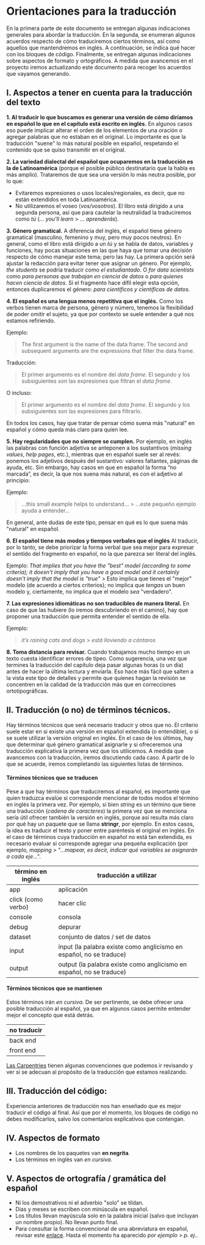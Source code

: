 # Orientaciones para la traducción

En la primera parte de este documento se entregan algunas indicaciones generales para abordar la traducción. En la segunda, se enumeran algunos acuerdos respecto de cómo traduciremos ciertos términos, así como aquellos que mantendremos en inglés. A continuación, se indica qué hacer con los bloques de código. Finalmente, se entregan algunas indicaciones sobre aspectos de formato y ortográficos. 
A medida que avancemos en el proyecto iremos actualizando este documento para recoger los acuerdos que vayamos generando.

## I. Aspectos a tener en cuenta para la traducción del texto

__1. Al traducir lo que buscamos es generar una versión de cómo diríamos en español lo que en el capítulo está escrito en inglés.__ En algunos casos eso puede implicar alterar el orden de los elementos de una oración o agregar palabras que no estaban en el original. Lo importante es que la traducción "suene" lo más natural posible en español, respetando el contenido que se quiso transmitir en el original.

__2. La variedad dialectal del español que ocuparemos en la traducción es la de Latinoamérica__ (porque el posible público destinatario que la habla es más amplio). Trataremos de que sea una versión lo más neutra posible, por lo que:

* Evitaremos expresiones o usos locales/regionales, es decir, que no están extendidos en toda Latinoamérica.
* No utilizaremos el voseo (_vos/vosotros_). El libro está dirigido a una segunda persona, así que para cautelar la neutralidad la traduciremos como _tú_ (... _you'll learn_ > ... _aprenderás_).

__3. Género gramatical.__ A diferencia del inglés, el español tiene género gramatical (masculino, femenino y muy, pero muy pocos neutros). En general, como el libro está dirigido a un _tú_ y se habla de datos, variables y funciones, hay pocas situaciones en las que haya que tomar una decisión respecto de cómo manejar este tema; pero las hay. La primera opción será ajustar la redacción para evitar tener que asignar un género. Por ejemplo, _the students_ se podría traducir como _el estudiantado_. O _for data scientists_ como _para personas que trabajan en ciencia de datos_ o _para quienes hacen ciencia de datos_. Si el fragmento hace dífil elegir esta opción, entonces duplicaremos el género: _para científicos y científicas de datos_. 

__4. El español es una lengua menos repetitiva que el inglés.__ Como los verbos tienen marca de persona, género y número, tenemos la flexibilidad de poder omitir el sujeto, ya que por contexto se suele entender a qué nos estamos refiriendo.

Ejemplo:
> The first argument is the name of the data frame. The second and subsequent arguments are the expressions that filter the data frame.

Traducción:
> El primer argumento es el nombre del _data frame_. El segundo y los subsiguientes son las expresiones que filtran el _data frame_.

O incluso:
> El primer argumento es el nombre del _data frame_. El segundo y los subsiguientes son las expresiones para filtrarlo.

En todos los casos, hay que tratar de pensar cómo suena más "natural" en español y cómo queda más claro para quien lee.

__5. Hay regularidades que no siempre se cumplen.__ Por ejemplo, en inglés las palabras con función adjetiva se anteponen a los sustantivos (_missing values_, _help pages_, etc.), mientras que en español suele ser al revés: ponemos los adjetivos después del sustantivo: valores faltantes, páginas de ayuda, etc.
Sin embargo, hay casos en que en español la forma “no marcada”, es decir, la que nos suena más natural, es con el adjetivo al principio:

Ejemplo:
> ...this small example helps to understand... > ...este pequeño ejemplo ayuda a entender...

En general, ante dudas de este tipo, pensar en qué es lo que suena más "natural" en español.

__6. El español tiene más modos y tiempos verbales que el inglés__
Al traducir, por lo tanto, se debe priorizar la forma verbal que sea mejor para expresar el sentido del fragmento en español, no la que parezca ser literal del inglés.

Ejemplo: _That implies that you have the "best" model (according to some criteria); it doesn't imply that you have a good model and it certainly doesn't imply that the model is "true"_ > Esto implica que tienes el "mejor" modelo (de acuerdo a ciertos criterios); no implica que *tengas* un buen modelo y, ciertamente, no implica que el modelo *sea* "verdadero".

__7. Las expresiones idiomáticas no son traducibles de manera literal.__
En caso de que las hubiere (lo iremos descubriendo en el camino), hay que proponer una traducción que permita entender el sentido de ella.

Ejemplo:  
> _it’s raining cats and dogs_ > _está lloviendo a cántaros_

__8. Toma distancia para revisar.__ Cuando trabajamos mucho tiempo en un texto cuesta identificar errores de tipeo. Como sugerencia, una vez que termines la traducción del capítulo deja pasar algunas horas (o un día) antes de hacer la última lectura y enviarla. Eso hace más fácil que salten a la vista este tipo de detalles y permite que quienes hagan la revisión se concentren en la calidad de la traducción más que en correcciones ortotipográficas.

## II. Traducción (o no) de términos técnicos.
Hay términos técnicos que será necesario traducir y otros que no. El criterio suele estar en si existe una versión en español extendida (o entendible), o si se suele utilizar la versión original en inglés. En el caso de los últimos, hay que determinar qué género gramatical asignarle y si ofreceremos una traducción explicativa la primera vez que los utilicemos.
A medida que avancemos con la traducción, iremos discutiendo cada caso. A partir de lo que se acuerde, iremos completando las siguientes listas de términos.


#### Términos técnicos que se traducen
Pese a que hay términos que traduciremos al español, es importante que quien traduzca evalúe si corresponde mencionar de todos modos el término en inglés la primera vez. Por ejemplo, si bien _string_ es un término que tiene una traducción (_cadena de caracteres_) la primera vez que se menciona sería útil ofrecer también la versión en inglés, porque así resulta más claro por qué hay un paquete que se llama __stringr__, por ejemplo. En estos casos, la idea es traducir el texto y poner entre paréntesis el original en inglés.  En el caso de términos cuya traducción en español no está tan extendida, es necesario evaluar si corresponde agregar una pequeña explicación (por ejemplo, _mapping_ > "..._mapear, es decir, indicar qué variables se asignarán a cada eje_...".

| término en inglés | traducción a utilizar |
| ----------- | ----------- |
| app | aplicación |
| click (como verbo) | hacer clic |
| console | consola |
| debug | depurar |
| dataset | conjunto de datos / set de datos |
| input | input (la palabra existe como anglicismo en español, no se traduce) |
| output | output (la palabra existe como anglicismo en español, no se traduce) |


#### Términos técnicos que se mantienen
Estos términos irán _en cursiva_. De ser pertinente, se debe ofrecer una posible traducción al español, ya que en algunos casos permite entender mejor el concepto que está detrás.   

| no traducir    |
| ----------------------------|
| back end |
| front end |

[Las Carpentries](https://github.com/Carpentries-ES/board/blob/master/Convenciones_Traduccion.md) tienen algunas convenciones que podemos ir revisando y ver si se adecuan al propósito de la traducción que estamos realizando.

## III. Traducción del código:

Experiencia anteriores de traducción nos han enseñado que es mejor traducir el código al final. Así que por el momento, los bloques de código no debes modificarlos, salvo los comentarios explicativos que contengan.

## IV. Aspectos de formato

* Los nombres de los paquetes van __en negrita__.
* Los términos en inglés van _en cursiva_.


## V. Aspectos de ortografía / gramática del español

* Ni los demostrativos ni el adverbio "solo" se tildan.
* Días y meses se escriben con minúscula en español.
* Los títulos llevan mayúscula solo en la palabra inicial (salvo que incluyan un nombre propio). No llevan punto final.
* Para consultar la forma convencional de una abreviatura en español, revisar este [enlace](http://www.rae.es/diccionario-panhispanico-de-dudas/apendices/abreviaturas). Hasta el momento ha aparecido _por ejemplo_ > _p. ej._.


